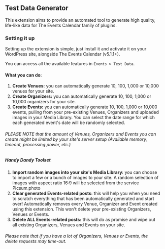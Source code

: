 ## Test Data Generator

This extension aims to provide an automated tool to generate high quality, life-like data for The Events Calendar family of plugins.

### Setting it up

Setting up the extension is simple, just install it and activate it on your WordPress site, alongside The Events Calendar (v5.1.1+).

You can access all the available features in `Events > Test Data`.

#### What you can do:

1. **Create Venues:** you can automatically generate 10, 100, 1,000 or 10,000 venues for your site.
1. **Create Organizers:** you can automatically generate 10, 100, 1,000 or 10,000 organizers for your site.
1. **Create Events:** you can automatically generate 10, 100, 1,000 or 10,000 events, pulling from your pre-existing Venues, Organizers and uploaded images in your Media Library. You can select the date range for which each generated event's date will be randomly selected.

###### PLEASE NOTE that the amount of Venues, Organizers and Events you can create might be limited by your site's server setup (Available memory, timeout, processing power, etc.)

##### Handy Dandy Toolset
1. **Import random images into your site's Media Library:** you can choose to import a few or a bunch of images to your site. A random selection of images with aspect ratio 16:9 will be selected from the service Picsum.photo
1. **Clear generated Events-related posts:** this will help you when you need to scratch everything that has been automatically generated and start over! Automatically removes every Venue, Organizer and Event created using this extension. This won't delete your pre-existing Organizers, Venues or Events.
1. **Delete ALL Events-related posts:** this will do as promise and wipe out all existing Organizers, Venues and Events on your site.

###### Please note that if you have a lot of Organizers, Venues or Events, the delete requests may time-out.